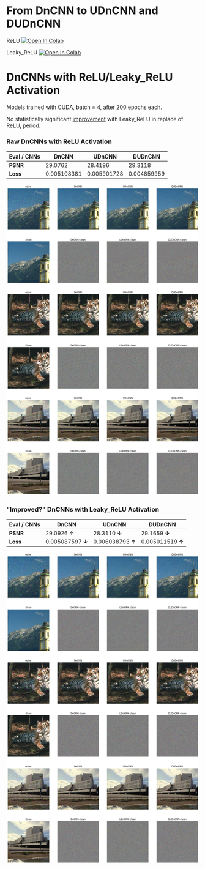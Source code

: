 # From DnCNN to UDnCNN and DUDnCNN

ReLU
[![Open In Colab](https://colab.research.google.com/assets/colab-badge.svg)](https://colab.research.google.com/github/joseph-cheung/From-DnCNN-to-UDnCNN-and-DUDnCNN/blob/main/%E4%BB%8E_DnCNN_%E5%88%B0_UDnCNN_%E5%86%8D%E5%88%B0_DUDnCNN_%E7%9A%84%E5%9B%BE%E5%83%8F%E9%99%8D%E5%99%AA.ipynb)

Leaky_ReLU
[![Open In Colab](https://colab.research.google.com/assets/colab-badge.svg)](https://colab.research.google.com/github/joseph-cheung/From-DnCNN-to-UDnCNN-and-DUDnCNN/blob/main/DnCNN_UDnCNN_DUDnCNN_with_LeakyReLU.ipynb)

# DnCNNs with ReLU/Leaky_ReLU Activation

Models trained with CUDA, batch = 4, after 200 epochs each.  

No statistically significant [improvement](https://ieeexplore.ieee.org/document/9350117) with Leaky_ReLU in replace of ReLU, period.

### Raw DnCNNs with ReLU Activation

| Eval / CNNs | DnCNN       | UDnCNN      | DUDnCNN     |
| ----------- | ----------- | ----------- | ----------- |
| **PSNR**    | 29.0762     | 28.4196     | 29.3118     |
| **Loss**    | 0.005108381 | 0.005901728 | 0.004859959 |

![1](1.png)



### "Improved?" DnCNNs with Leaky_ReLU Activation

| Eval / CNNs | DnCNN             | UDnCNN            | DUDnCNN           |
| ----------- | ----------------- | ----------------- | ----------------- |
| **PSNR**    | 29.0926 **↑**     | 28.3110 **↓**     | 29.1659 **↓**     |
| **Loss**    | 0.005087597 **↓** | 0.006038793 **↑** | 0.005011519 **↑** |

![2](2.png)
